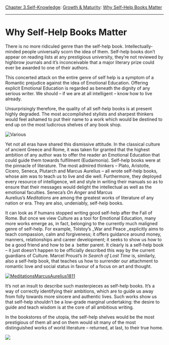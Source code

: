[Chapter 3.Self-Knowledge](https://www.theschooloflife.com/thebookoflife/category/self-knowledge/): [Growth & Maturity](https://www.theschooloflife.com/thebookoflife/category/self-knowledge/growth-maturity/): [Why Self-Help Books Matter](https://www.theschooloflife.com/thebookoflife/why-self-help-books-matter/)

* * *

# Why Self-Help Books Matter

There is no more ridiculed genre than the self-help book. Intellectually-minded people universally scorn the idea of them. Self-help books don’t appear on reading lists at any prestigious university, they’re not reviewed by highbrow journals and it’s inconceivable that a major literary prize could ever be awarded to one of their authors.

This concerted attack on the entire genre of self help is a symptom of a Romantic prejudice against the idea of Emotional Education. Offering explicit Emotional Education is regarded as beneath the dignity of any serious writer. We should – if we are at all intelligent – know how to live already.

Unsurprisingly therefore, the quality of all self-help books is at present highly degraded. The most accomplished stylists and sharpest thinkers would feel ashamed to put their name to a work which would be destined to end up on the most ludicrous shelves of any book shop.

![Various](https://www.theschooloflife.com/thebookoflife/wp-content/uploads/2014/09/selfhelp3.jpg)

Yet not all eras have shared this dismissive attitude. In the classical culture of ancient Greece and Rome, it was taken for granted that the highest ambition of any author was to offer the reader an Emotional Education that could guide them towards fulfilment (Eudaimonia). Self-help books were at the pinnacle of literature. The most admired thinkers – Plato, Aristotle, Cicero, Seneca, Plutarch and Marcus Aurelius – all wrote self-help books, whose aim was to teach us to live and die well. Furthermore, they deployed every resource of intelligence, wit and style in writing their manuals so as to ensure that their messages would delight the intellectual as well as the emotional faculties. Seneca’s&nbsp;_On Anger_&nbsp;and Marcus Aurelius’s&nbsp;_Meditations_&nbsp;are among the greatest works of literature of any nation or era. They are also, undeniably, self-help books.

It can look as if humans stopped writing good self-help after the Fall of Rome. But once we view Culture as a tool for Emotional Education, many more works emerge as, in fact, belonging to the currently much maligned genre of self-help. For example, Tolstoy’s&nbsp;_War and Peace&nbsp;_explicitly aims to teach compassion, calm and forgiveness; it offers guidance around money, manners, relationships and career development; it seeks to show us how to be a good friend and how to be a &nbsp;better parent. It clearly is a self-help book – it just doesn’t happen to be officially described this way by the current guardians of Culture. Marcel Proust’s&nbsp;_In Search of Lost Time_&nbsp;is, similarly, also a self-help book, that teaches&nbsp;us how to surrender our attachment to romantic love and social status in favour of a focus on art and thought.

[![MeditationsMarcusAurelius1811](https://www.theschooloflife.com/thebookoflife/wp-content/uploads/2014/09/MeditationsMarcusAurelius1811.jpg)](http://www.thebookoflife.org/wp-content/uploads/2014/09/MeditationsMarcusAurelius1811.jpg)

It’s not an insult to describe such masterpieces as self-help books. It’s a way of correctly identifying their ambitions, which are to guide us away from folly towards more sincere and authentic lives. Such works show us that self-help shouldn’t be a low-grade marginal undertaking: the desire to guide and teach wisdom is at the core of all ambitious writing.

In the bookstores of the utopia, the self-help shelves would be the most prestigious of them all and on them would sit many of the most distinguished works of world literature – returned, at last, to their true home.

[![](https://img.youtube.com/vi/z2tlif59E1E/0.jpg)](https://www.youtube.com/embed/z2tlif59E1E '')
